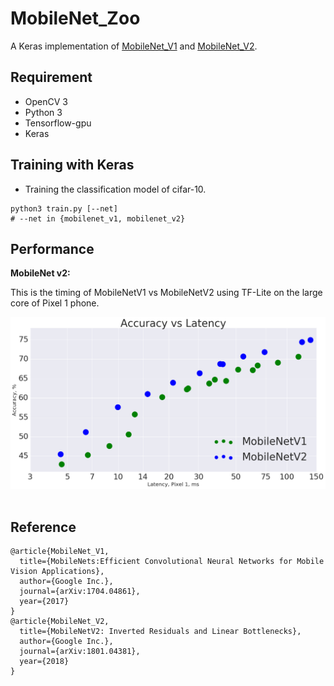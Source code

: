 # MobileNet_Zoo
A Keras implementation of [MobileNet_V1](https://arxiv.org/abs/1704.04861) and [MobileNet_V2](https://arxiv.org/abs/1801.04381).

## Requirement
- OpenCV 3
- Python 3
- Tensorflow-gpu 
- Keras

## Training with Keras

 - Training the classification model of cifar-10.
```
python3 train.py [--net]
# --net in {mobilenet_v1, mobilenet_v2}
```

## Performance

**MobileNet v2:**  

This is the timing of MobileNetV1 vs MobileNetV2 using TF-Lite on the large core of Pixel 1 phone.
<div align="center">
<img src="https://github.com/tensorflow/models/blob/master/research/slim/nets/mobilenet/mnet_v1_vs_v2_pixel1_latency.png"><br><br>
</div>

## Reference

	@article{MobileNet_V1,  
	  title={MobileNets:Efficient Convolutional Neural Networks for Mobile Vision Applications},  
	  author={Google Inc.},
	  journal={arXiv:1704.04861},
	  year={2017}
	}
	@article{MobileNet_V2,  
	  title={MobileNetV2: Inverted Residuals and Linear Bottlenecks},  
	  author={Google Inc.},
	  journal={arXiv:1801.04381},
	  year={2018}
	}

